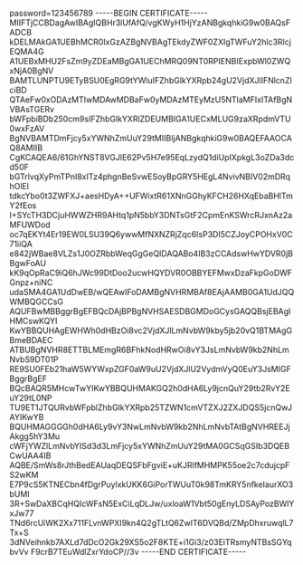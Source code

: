 password=123456789
-----BEGIN CERTIFICATE-----
MIIFTjCCBDagAwIBAgIQBHr3lUfAfQ/vgKWyH1HjYzANBgkqhkiG9w0BAQsFADCB
kDELMAkGA1UEBhMCR0IxGzAZBgNVBAgTEkdyZWF0ZXIgTWFuY2hlc3RlcjEQMA4G
A1UEBxMHU2FsZm9yZDEaMBgGA1UEChMRQ09NT0RPIENBIExpbWl0ZWQxNjA0BgNV
BAMTLUNPTU9ETyBSU0EgRG9tYWluIFZhbGlkYXRpb24gU2VjdXJlIFNlcnZlciBD
QTAeFw0xODAzMTIwMDAwMDBaFw0yMDAzMTEyMzU5NTlaMFIxITAfBgNVBAsTGERv
bWFpbiBDb250cm9sIFZhbGlkYXRlZDEUMBIGA1UECxMLUG9zaXRpdmVTU0wxFzAV
BgNVBAMTDmFjcy5xYWNhZmUuY29tMIIBIjANBgkqhkiG9w0BAQEFAAOCAQ8AMIIB
CgKCAQEA6/61GhYNST8VGJlE62Pv5H7e95EqLzydQ1diUpIXpkgL3oZDa3dcd50F
bGTrlvqXyPmTPnI8xITz4phgnBeSvwESoyBpGRY5HEgL4NvivNBIV02mDRqhOlEl
tdkcYbo0t3ZWFXJ+aesHDyA++UFWixtR61XNnGGhyKFCH26HXqEbaBHlTmY2fEos
I+SYcTH3DCjuHWWZHR9AHtq1pN5bbY3DNTsGtF2CpmEnKSWrcRJxnAz2aMFUWDod
oc7qEKYt4Er19EW0LSU39Q6ywwMfNXNZRjZqc6IsP3DI5CZJoyCPOHxV0C71iiQA
e842jWBae8VLZs1J0OZRbbWeqGgGeQIDAQABo4IB3zCCAdswHwYDVR0jBBgwFoAU
kK9qOpRaC9iQ6hJWc99DtDoo2ucwHQYDVR0OBBYEFMwxDzaFkpGoDWFGnpz+niNC
udaSMA4GA1UdDwEB/wQEAwIFoDAMBgNVHRMBAf8EAjAAMB0GA1UdJQQWMBQGCCsG
AQUFBwMBBggrBgEFBQcDAjBPBgNVHSAESDBGMDoGCysGAQQBsjEBAgIHMCswKQYI
KwYBBQUHAgEWHWh0dHBzOi8vc2VjdXJlLmNvbW9kby5jb20vQ1BTMAgGBmeBDAEC
ATBUBgNVHR8ETTBLMEmgR6BFhkNodHRwOi8vY3JsLmNvbW9kb2NhLmNvbS9DT01P
RE9SU0FEb21haW5WYWxpZGF0aW9uU2VjdXJlU2VydmVyQ0EuY3JsMIGFBggrBgEF
BQcBAQR5MHcwTwYIKwYBBQUHMAKGQ2h0dHA6Ly9jcnQuY29tb2RvY2EuY29tL0NP
TU9ET1JTQURvbWFpblZhbGlkYXRpb25TZWN1cmVTZXJ2ZXJDQS5jcnQwJAYIKwYB
BQUHMAGGGGh0dHA6Ly9vY3NwLmNvbW9kb2NhLmNvbTAtBgNVHREEJjAkgg5hY3Mu
cWFjYWZlLmNvbYISd3d3LmFjcy5xYWNhZmUuY29tMA0GCSqGSIb3DQEBCwUAA4IB
AQBE/SmWs8rJthBedEAUaqDEQSFbFgviE+uKJRlfMHMPK55oe2c7cdujcpFS2wKM
E7P9cS5KTNECbn4fDgrPuylxkUKK6GiPorTWUuT0k98TmKRY5nfkeIaurXO3bUMl
3R+SwDaXBCqHQIcWFsN5ExCiLqDLJw/uxloaW1Vbt50gEnyLDSAyPozBWlYxJw77
TNd6rcUiWK2Xx711FLvnWPXI9kn4Q2gTLtQ6ZwIT6DVQBd/ZMpDhxruwqlL7Tx+S
3dNVeihnkb7AXLd7dDcO2Gk29XS5o2F8KTE+i1Gi3/z03EiTRsmyNTBsSGYqbvVv
F9crB7TEuWdlZxrYdoCP//3v
-----END CERTIFICATE-----
